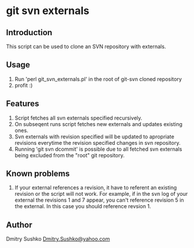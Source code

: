 git svn externals
======

Introduction
----------

This script can be used to clone an SVN repository with externals.

Usage
----------

1. Run 'perl git_svn_externals.pl' in the root of git-svn cloned repository
2. profit :)

Features
----------

1. Script fetches all svn externals specified recursively.
2. On subseqent runs script fetches new externals and updates existing ones.
3. Svn externals with revision specified will be updated to apropriate
   revisions everytime the revision specified changes in svn repository.
4. Running 'git svn dcommit' is possible due to all fetched svn externals
   being excluded from the "root" git repository.

Known problems
----------

1. If your external references a revision, it have to referent an existing revision 
   or the script will not work. 
   For example, if in the svn log of your external the revisions 1 and 7 appear, 
   you can't reference revision 5 in the external. In this case you should reference 
   revsion 1.

Author
----------

Dmitry Sushko <Dmitry.Sushko@yahoo.com>
